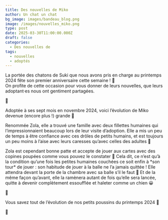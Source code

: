 ```yaml
---
title: Des nouvelles de Miko
author: Un chat un chat
bg_image: images/bandeau_blog.png
image: /images/nouvelles_miko.png
type: post
date: 2025-03-30T11:00:00.000Z
draft: false
categories:
  - Des nouvelles de
tags:
  - nouvelles
  - adoptés
---
```

La portée des chatons de Suki que nous avons pris en charge au printemps 2024 fête son premier anniversaire cette semaine ! 🎂  <br>
On profite de cette occasion pour vous donner de leurs nouvelles, que leurs adoptant·es nous ont gentiment partagées.

💌 

Adoptée à ses sept mois en novembre 2024, voici l’évolution de Miko devenue (encore plus !) grande 🥹

Renommée Zola, elle a trouvé une famille avec deux fillettes humaines qui l’impressionnaient beaucoup lors de leur visite d’adoption. Elle a mis un peu de temps à être confiance avec ces drôles de petits humains, et est toujours un peu moins à l’aise avec leurs caresses qu’avec celles des adultes 🐣

Zola est cependant bonne patte et accepte de jouer aux cartes avec des copines poupées comme vous pouvez le constater 🥲
Cela dit, ce n’est qu’à la condition qu’une fois les petites humaines couchées ce soit enfin à \*son tour\* de jouer : son habitude de jouer à la balle ne l’a jamais quittée ! Elle attendra devant la porte de la chambre avec sa
balle s’il le faut 🫡 Et de la même façon qu’avant, elle la ramènera autant de fois qu’elle sera lancée, quitte à devenir complètement essoufflée et haleter comme un chien 😀

💌

Vous savez tout de l’évolution de nos petits poussins du printemps 2024 🌸

🐾
